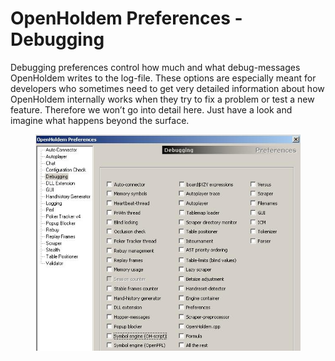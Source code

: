 # OpenHoldem Preferences - Debugging

Debugging preferences control how much and what debug-messages
OpenHoldem writes to the log-file. These options are especially meant
for developers who sometimes need to get very detailed information about
how OpenHoldem internally works when they try to fix a problem or test a
new feature. Therefore we won’t go into detail here. Just have a look
and imagine what happens beyond the surface.

<figure>
<img src="Images/preferences_debug.JPG" />
</figure>

